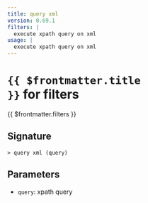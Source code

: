 ```yaml
---
title: query xml
version: 0.69.1
filters: |
  execute xpath query on xml
usage: |
  execute xpath query on xml
---
```


# <code>{{ $frontmatter.title }}</code> for filters

<div style='white-space: pre-wrap;margin-top: 10px'>{{ $frontmatter.filters }}</div>

## Signature

```> query xml (query)```

## Parameters

 -  `query`: xpath query
